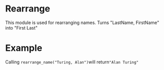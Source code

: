Rearrange
=========

This module is used for rearranging names.
Turns "LastName, FirstName" into "First Last"

# Example

Calling `rearrange_name("Turing, Alan")`will return`"Alan Turing"`
